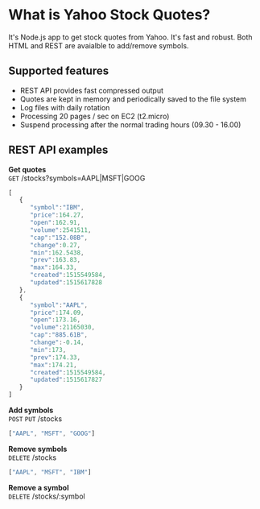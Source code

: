 # What is Yahoo Stock Quotes?
It's Node.js app to get stock quotes from Yahoo. It's fast and robust. Both HTML and REST are avaialble to add/remove symbols.

## Supported features

* REST API provides fast compressed output
* Quotes are kept in memory and periodically saved to the file system
* Log files with daily rotation
* Processing 20 pages / sec on EC2 (t2.micro)
* Suspend processing after the normal trading hours (09.30 - 16.00)

## REST API examples

**Get quotes**\
`GET` /stocks?symbols=AAPL|MSFT|GOOG
```javascript
[  
   {  
      "symbol":"IBM",
      "price":164.27,
      "open":162.91,
      "volume":2541511,
      "cap":"152.08B",
      "change":0.27,
      "min":162.5438,
      "prev":163.83,
      "max":164.33,
      "created":1515549584,
      "updated":1515617828
   },
   {  
      "symbol":"AAPL",
      "price":174.09,
      "open":173.16,
      "volume":21165030,
      "cap":"885.61B",
      "change":-0.14,
      "min":173,
      "prev":174.33,
      "max":174.21,
      "created":1515549584,
      "updated":1515617827
   }
]
```

**Add symbols**\
`POST` `PUT` /stocks
```javascript
["AAPL", "MSFT", "GOOG"]
```

**Remove symbols**\
`DELETE` /stocks
```javascript
["AAPL", "MSFT", "IBM"]
```

**Remove a symbol**\
`DELETE` /stocks/:symbol
